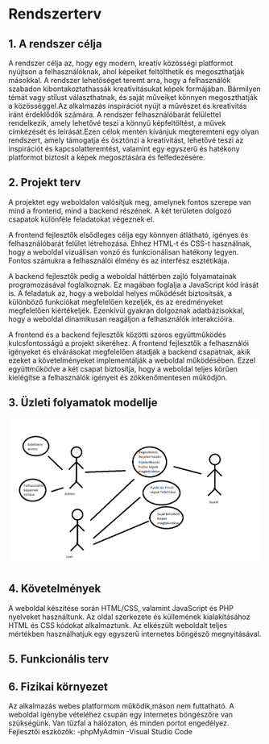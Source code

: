 # Rendszerterv
## 1. A rendszer célja
A rendszer célja az, hogy egy modern, kreatív közösségi platformot nyújtson a felhasználóknak, ahol képeiket feltölthetik és megoszthatják másokkal. A rendszer lehetőséget teremt arra, hogy a felhasználók szabadon kibontakoztathassák kreativitásukat képek formájában. Bármilyen témát vagy stílust választhatnak, és saját műveiket könnyen megoszthatják a közösséggel.Az alkalmazás inspirációt nyújt a művészet és kreativitás iránt érdeklődők számára. A rendszer felhasználóbarát felülettel rendelkezik, amely lehetővé teszi a könnyű képfeltöltést, a művek címkézését és leírását.Ezen célok mentén kívánjuk megteremteni egy olyan rendszert, amely támogatja és ösztönzi a kreativitást, lehetővé teszi az inspirációt és kapcsolatteremtést, valamint egy egyszerű és hatékony platformot biztosít a képek megosztására és felfedezésére.
## 2. Projekt terv
A projektet egy weboldalon valósítjuk meg, amelynek fontos szerepe van mind a frontend, mind a backend részének. A két területen dolgozó csapatok különféle feladatokat végeznek el.

A frontend fejlesztők elsődleges célja egy könnyen átlátható, igényes és felhasználóbarát felület létrehozása. Ehhez HTML-t és CSS-t használnak, hogy a weboldal vizuálisan vonzó és funkcionálisan hatékony legyen. Fontos számukra a felhasználói élmény és az interfész esztétikája.

A backend fejlesztők pedig a weboldal háttérben zajló folyamatainak programozásával foglalkoznak. Ez magában foglalja a JavaScript kód írását is. A feladatuk az, hogy a weboldal helyes működését biztosítsák, a különböző funkciókat megfelelően kezeljék, és az eredményeket megfelelően kiértékeljék. Ezenkívül gyakran dolgoznak adatbázisokkal, hogy a weboldal dinamikusan reagáljon a felhasználók interakcióira.

A frontend és a backend fejlesztők közötti szoros együttműködés kulcsfontosságú a projekt sikeréhez. A frontend fejlesztők a felhasználói igényeket és elvárásokat megfelelően átadják a backend csapatnak, akik ezeket a követelményeket implementálják a weboldal működésében. Ezzel együttműködve a két csapat biztosítja, hogy a weboldal teljes körűen kielégítse a felhasználók igényeit és zökkenőmentesen működjön.

## 3. Üzleti folyamatok modellje

![My Image](képek/uzleti.png)

## 4. Követelmények
A weboldal készítése során HTML/CSS, valamint JavaScript és PHP nyelveket használtunk. Az oldal szerkezete és küllemének kialakításához HTML és CSS kódokat alkalmaztunk. Az elkészült weboldalt teljes mértékben használhatjuk egy egyszerű internetes böngésző megnyitásával.

## 5. Funkcionális terv

## 6. Fizikai környezet

Az alkalmazás webes platformom működik,máson nem futtatható. A weboldal igénybe vételéhez csupán egy internetes böngészőre van szükségünk.
Van tűzfal a hálózaton, és minden portot engedélyez.
Fejlesztői eszközök:
-phpMyAdmin
-Visual Studio Code

